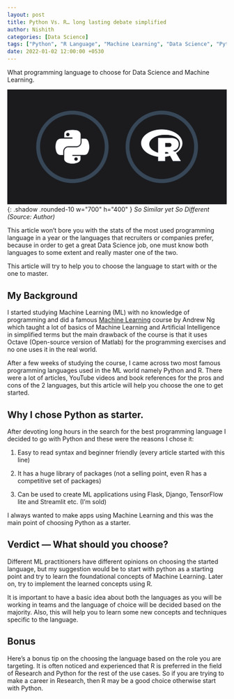 ```yaml
---
layout: post
title: Python Vs. R… long lasting debate simplified
author: Nishith
categories: [Data Science]
tags: ["Python", "R Language", "Machine Learning", "Data Science", "Python Vs R"]
date: 2022-01-02 12:00:00 +0530
---
```


What programming language to choose for Data Science and Machine Learning.

![Desktop View](/assets/img/pythonrdark.png){: .shadow .rounded-10 w="700" h="400" }
*So Similar yet So Different (Source: Author)*

This article won’t bore you with the stats of the most used programming language in a year or the languages that recruiters or companies prefer, because in order to get a great Data Science job, one must know both languages to some extent and really master one of the two.

This article will try to help you to choose the language to start with or the one to master.

## My Background

I started studying Machine Learning (ML) with no knowledge of programming and did a famous [Machine Learning](https://www.coursera.org/learn/machine-learning) course by Andrew Ng which taught a lot of basics of Machine Learning and Artificial Intelligence in simplified terms but the main drawback of the course is that it uses Octave (Open-source version of Matlab) for the programming exercises and no one uses it in the real world.

After a few weeks of studying the course, I came across two most famous programming languages used in the ML world namely Python and R. There were a lot of articles, YouTube videos and book references for the pros and cons of the 2 languages, but this article will help you choose the one to get started.

## Why I chose Python as starter.

After devoting long hours in the search for the best programming language I decided to go with Python and these were the reasons I chose it:

 1. Easy to read syntax and beginner friendly (every article started with this line)

 2. It has a huge library of packages (not a selling point, even R has a competitive set of packages)

 3. Can be used to create ML applications using Flask, Django, TensorFlow lite and Streamlit etc. (I’m sold)

I always wanted to make apps using Machine Learning and this was the main point of choosing Python as a starter.

## Verdict — What should you choose?

Different ML practitioners have different opinions on choosing the started language, but my suggestion would be to start with python as a starting point and try to learn the foundational concepts of Machine Learning. Later on, try to implement the learned concepts using R.

It is important to have a basic idea about both the languages as you will be working in teams and the language of choice will be decided based on the majority. Also, this will help you to learn some new concepts and techniques specific to the language.

## Bonus

Here’s a bonus tip on the choosing the language based on the role you are targeting. It is often noticed and experienced that R is preferred in the field of Research and Python for the rest of the use cases. So if you are trying to make a career in Research, then R may be a good choice otherwise start with Python.
